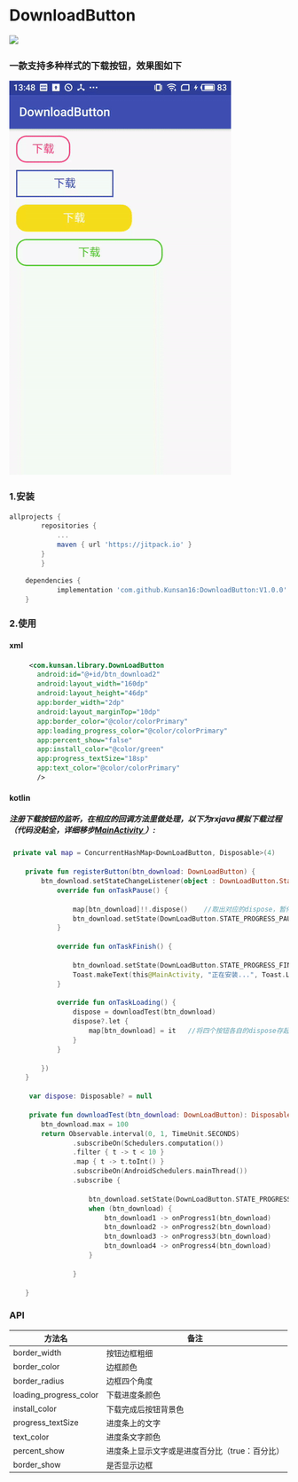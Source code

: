 # DownloadButton
[![](https://jitpack.io/v/Kunsan16/DownloadButton.svg)](https://jitpack.io/#Kunsan16/DownloadButton)
### 一款支持多种样式的下载按钮，效果图如下

![image](https://github.com/Kunsan16/DownloadButton/blob/master/download.gif)
### 1.安装
```Groovy
allprojects {
		repositories {
			...
			maven { url 'https://jitpack.io' }
		}
	    }
```
```Groovy
 	dependencies {
	        implementation 'com.github.Kunsan16:DownloadButton:V1.0.0'
	}
```
### 2.使用
#### xml
 ```xml
      <com.kunsan.library.DownLoadButton
        android:id="@+id/btn_download2"
        android:layout_width="160dp"
        android:layout_height="46dp"
        app:border_width="2dp"
        android:layout_marginTop="10dp"
        app:border_color="@color/colorPrimary"
        app:loading_progress_color="@color/colorPrimary"
        app:percent_show="false"
        app:install_color="@color/green"
        app:progress_textSize="18sp"
        app:text_color="@color/colorPrimary"
        />
```
#### kotlin
##### 注册下载按钮的监听，在相应的回调方法里做处理，以下为rxjava模拟下载过程（代码没贴全，详细移步[MainActivity ](https://github.com/Kunsan16/DownloadButton/blob/master/app/src/main/java/com/kunsan/downloadbutton/MainActivity.kt)）:
```kotlin
 private val map = ConcurrentHashMap<DownLoadButton, Disposable>(4)

    private fun registerButton(btn_download: DownLoadButton) {
        btn_download.setStateChangeListener(object : DownLoadButton.StateChangeListener {
            override fun onTaskPause() {

                map[btn_download]!!.dispose()    //取出对应的dispose，暂停事件流
                btn_download.setState(DownLoadButton.STATE_PROGRESS_PAUSE)
            }

            override fun onTaskFinish() {

                btn_download.setState(DownLoadButton.STATE_PROGRESS_FINISH)
                Toast.makeText(this@MainActivity, "正在安装...", Toast.LENGTH_SHORT).show()
            }

            override fun onTaskLoading() {
                dispose = downloadTest(btn_download)
                dispose?.let {
                    map[btn_download] = it   //将四个按钮各自的dispose存起来
                }
            }

        })
    }

     var dispose: Disposable? = null
     
     private fun downloadTest(btn_download: DownLoadButton): Disposable {
        btn_download.max = 100
        return Observable.interval(0, 1, TimeUnit.SECONDS)
                .subscribeOn(Schedulers.computation())
                .filter { t -> t < 10 }
                .map { t -> t.toInt() }
                .subscribeOn(AndroidSchedulers.mainThread())
                .subscribe {

                    btn_download.setState(DownLoadButton.STATE_PROGRESS_DOWNLOADING)
                    when (btn_download) {
                        btn_download1 -> onProgress1(btn_download)
                        btn_download2 -> onProgress2(btn_download)
                        btn_download3 -> onProgress3(btn_download)
                        btn_download4 -> onProgress4(btn_download)
                    }

                }

    }
```
### API
 方法名 | 备注
| --- | ---
| border_width | 按钮边框粗细
| border_color | 边框颜色
| border_radius | 边框四个角度
| loading_progress_color | 下载进度条颜色
| install_color | 下载完成后按钮背景色
| progress_textSize | 进度条上的文字
| text_color | 进度条文字颜色
| percent_show | 进度条上显示文字或是进度百分比（true：百分比）
| border_show | 是否显示边框
